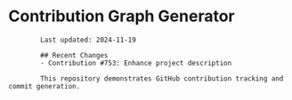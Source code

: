 # Contribution Graph Generator
            
            Last updated: 2024-11-19
            
            ## Recent Changes
            - Contribution #753: Enhance project description
            
            This repository demonstrates GitHub contribution tracking and commit generation.
        